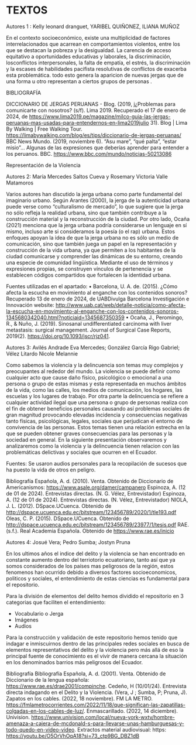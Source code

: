 # TEXTOS

Autores 1 : Kelly leonard dranguet,  YARIBEL QUIÑONEZ,   ILIANA MUÑOZ

En el contexto socioeconómico, existe una multiplicidad de factores interrelacionados que acarrean en comportamientos violentos, entre los que se destacan la pobreza y la desigualdad.
La carencia de acceso equitativo a oportunidades educativas y laborales, la discriminación, losconflictos interpersonales, la falta de empatía, el estrés, la discriminación y la escases de
habilidades pacifista resolutivas de conflictos de exacerba esta problemática. todo esto genera la aparicion de nuevas jergas que de una forma u otro representan a ciertos grupos de personas . 

BIBLIOGRAFÍA 

DICCIONARIO DE JERGAS PERUANAS - Blog. (2019, j¿Problemas para comunicarte con nosotros? (s/f). Lima 2019. Recuperado el 17 de enero de 2024, de https://www.lima2019.pe/magazine/milco-guia-las-jergas-peruanas-mas-usadas-para-entendernos-en-lima2019julio 31). Blog | Lima By Walking | Free Walking Tour. https://limabywalking.com/blog/es/tips/diccionario-de-jergas-peruanas/
BBC News Mundo. (2019, noviembre 6). “Asu mare”, “qué palta”, “estar misio”... Algunas de las expresiones que deberías aprender para entender a los peruanos. BBC. https://www.bbc.com/mundo/noticias-50213086

Representación de la Violencia

Autores 2: María Mercedes Saltos Cueva y Rosemary Victoria Valle Matamoros

Varios autores han discutido la jerga urbana como parte fundamental del imaginario urbano. Según Arantes (2000), la jerga de la autenticidad urbana puede verse como “culturalismo de mercado”, lo que sugiere que la jerga no sólo refleja la realidad urbana, sino que también contribuye a la construcción material y la reconstrucción de la ciudad. Por otro lado, Ocaña (2021) menciona que la jerga urbana podría considerarse un lenguaje en sí mismo, incluso arte si consideramos la poesía (o el rap) urbana. Estos enfoques apoyan la idea de que la jerga urbana no es sólo un medio de comunicación, sino que también juega un papel en la representación y construcción de la vida urbana, ya que permiten a los habitantes de la ciudad comunicarse y comprender las dinámicas de su entorno, creando una especie de comunidad lingüística. Mediante el uso de términos y expresiones propias, se construyen vínculos de pertenencia y se establecen códigos compartidos que fortalecen la identidad urbana.

Fuentes utilizadas en el apartado:
•	Barcelona, U. A. de. (2015). ¿Cómo afecta la escucha en movimiento al enganche con los contenidos sonoros? Recuperado 13 de enero de 2024, de UABDivulga Barcelona Investigación e Innovación website: http://www.uab.cat/web/detalle-noticia/como-afecta-la-escucha-en-movimiento-al-enganche-con-los-contenidos-sonoros-1345680342040.html?noticiaid=1345687350359
•	Ocaña, J., Peromingo, R., & Nuño, J. (2019). Sinosanal undifferentiated carcinoma with liver metastasis: surgical management. Journal of Surgical Case Reports, 2019(2). https://doi.org/10.1093/jscr/rjz041.

Autores 3: Avilés Andrade Eva Mercedes; González García Rigo Gabriel; Vélez Litardo Nicole Melannie

Como sabemos la violencia y la delincuencia son temas muy complejos y preocupantes al rededor del mundo. La violencia se puede definir como cualquier acto que cause daño físico, psicológico o emocional a una persona o grupo de estas mismas y esta  representada en muchos ámbitos de la vida, como las calles, los medios de comunicación, los hogares, las escuelas y los lugares de trabajo.
Por otra parte la delincuencia se refiere a cualquier actividad ilegal que una persona o grupo de personas realiza con el fin de obtener beneficios personales causando así problemas sociales de gran magnitud provocando elevadas incidencia y consecuencias negativas tanto físicas, psicológicas, legales, sociales que perjudican el entorno de convivencia de las personas. 
Estos temas tienen una relación estrecha en la que se pueden obtener graves consecuencias para las personas y la sociedad en general.
En la siguiente presentación observaremos y analizaremos como la violencia y la delincuencia tienen relacion con las problemáticas delictivas y sociales que ocurren en el Ecuador.

Fuentes: Se usaron audios personales para la recopilación de sucesos que ha puesto la vida de otros en peligro.

Bibliografía Española, A. d. (2010). Venta. Obtenido de Diccionario de Americanismos: https://www.asale.org/damer/campanero Espinoza, A. (12 de 01 de 2024). Entrevistas directas. (N. G. Vélez, Entrevistador) Espinoza, A. (12 de 01 de 2024). Entrevistas directas. (N. Vélez, Entrevistador) NIOLA, J. L. (2012). DSpace.UCuenca. Obtenido de http://dspace.ucuenca.edu.ec/bitstream/123456789/2020/1/tle193.pdf Oleas, C. P. (2015). DSpace.UCuenca. Obtenido de http://dspace.ucuenca.edu.ec/bitstream/123456789/23977/1/tesis.pdf RAE. (s.f.). Real Academia Española. Obtenido de https://www.rae.es/inicio

Autores 4: Josué Vera; Pedro Sumba; Jostyn Pruna

En los ultimos años el indice del delito y la violencia se han encontrado en constante aumento dentro del terriotorio ecuatoriano, tanto así que ya somos considerados de los países mas peligrosos de la región, estos fenomenos han ocurrido debido a diversos factores socioeconomicos, politicos y sociales, el entendimiento de estas ciencias es fundamental para el repositorio.

Para la división de elementos del delito hemos dividido el repositorio en 3 categorias que faciliten el entendimiento:
- Vocabulario o Jerga
- Imágenes
- Audios

Para la construcción y validación de este repositorio hemos tenido que indagar e inmiscuirnos dentro de las principales redes sociales en busca de elementos representativos del delito y la violencia pero más allá de eso la principal fuente de conocimiento es el vivir de manera cercana la situación en los denominados barrios más peligrosos del Ecuador.

Bibliografía
Bibliografía Española, A. d. (2001). Venta. Obtenido de Diccionario de la lengua española: https://www.rae.es/drae2001/compinche. Cedeño, H (10/01/24). Entrevista directa indagando en el Delito y la Violencia. (Vera, J ; Sumba, P; Pruna, J). Zapatos en los cables. (2022, 18 noviembre). FM LA METRO. https://fmlametrocorrientes.com/2022/11/18/que-significan-las-zapatillas-colgadas-en-los-cables-de-luz/. Enmascarillado. (2022, 14 diciembre). Univision. https://www.univision.com/local/nueva-york-wxtv/hombre-amenaza-a-cajera-de-mcdonald-s-para-llevarse-unas-hamburguesas-y-todo-quedo-en-video-video. Extractos material audiovisual: https: https://youtu.be/O5OrVhOqA18?si=73_ctp9BG_DBZ1dB

 

